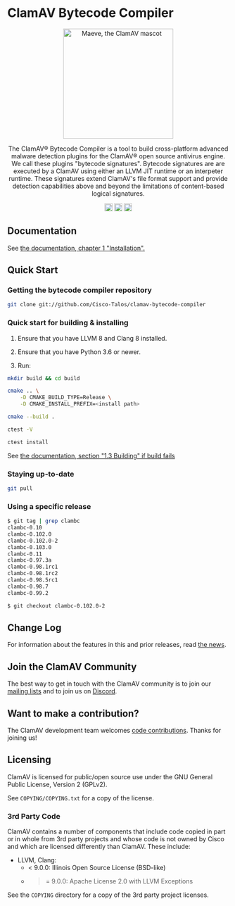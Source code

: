 
# ClamAV Bytecode Compiler

<p align="center">
  <img width="250" height="250" src="https://raw.githubusercontent.com/Cisco-Talos/clamav-devel/dev/0.104/logo.png" alt='Maeve, the ClamAV mascot'>
</p>

<p align="center">
  The ClamAV® Bytecode Compiler is a tool to build cross-platform advanced
  malware detection plugins for the ClamAV® open source antivirus engine.
  We call these plugins "bytecode signatures". Bytecode signatures are are
  executed by a ClamAV using either an LLVM JIT runtime or an interpeter
  runtime. These signatures extend ClamAV's file format support and provide
  detection capabilities above and beyond the limitations of content-based
  logical signatures.
</p>

<p align="center">
  <a href="https://github.com/Cisco-Talos/clamav-bytecode-compiler/actions"><img src="https://github.com/Cisco-Talos/clamav-bytecode-compiler/workflows/CMake%20Build/badge.svg" height="18"></a>
  <a href="https://discord.gg/6vNAqWnVgw"><img src="https://img.shields.io/discord/636023333074370595.svg?logo=discord" height="18"/></a>
  <a href="https://twitter.com/clamav"><img src="https://abs.twimg.com/favicons/twitter.ico" width="18" height="18"></a>
</p>

## Documentation

See [the documentation, chapter 1 "Installation".](docs/user/clambc-user.pdf)

## Quick Start

### Getting the bytecode compiler repository

```bash
git clone git://github.com/Cisco-Talos/clamav-bytecode-compiler
```

### Quick start for building & installing

1. Ensure that you have LLVM 8 and Clang 8 installed.

2. Ensure that you have Python 3.6 or newer.

3. Run:

```bash
mkdir build && cd build

cmake .. \
    -D CMAKE_BUILD_TYPE=Release \
    -D CMAKE_INSTALL_PREFIX=<install path>

cmake --build .

ctest -V

ctest install
```

See [the documentation, section "1.3 Building" if build fails](docs/user/clambc-user.pdf)

### Staying up-to-date

```bash
git pull
```

### Using a specific release

```bash
$ git tag | grep clambc
clambc-0.10
clambc-0.102.0
clambc-0.102.0-2
clambc-0.103.0
clambc-0.11
clambc-0.97.3a
clambc-0.98.1rc1
clambc-0.98.1rc2
clambc-0.98.5rc1
clambc-0.98.7
clambc-0.99.2

$ git checkout clambc-0.102.0-2
```

## Change Log

For information about the features in this and prior releases, read
[the news](NEWS.md).

## Join the ClamAV Community

The best way to get in touch with the ClamAV community is to join our
[mailing lists](https://www.clamav.net/documents/mailing-lists-faq) and to
join us on [Discord](https://discord.gg/6vNAqWnVgw).

## Want to make a contribution?

The ClamAV development team welcomes
[code contributions](https://github.com/Cisco-Talos/clamav-bytecode-compiler).
Thanks for joining us!

## Licensing

ClamAV is licensed for public/open source use under the GNU General Public
License, Version 2 (GPLv2).

See `COPYING/COPYING.txt` for a copy of the license.

### 3rd Party Code

ClamAV contains a number of components that include code copied in part or in
whole from 3rd party projects and whose code is not owned by Cisco and which
are licensed differently than ClamAV. These include:

- LLVM, Clang:
  - < 9.0.0: Illinois Open Source License (BSD-like)
  - >= 9.0.0: Apache License 2.0 with LLVM Exceptions

See the `COPYING` directory for a copy of the 3rd party project licenses.
